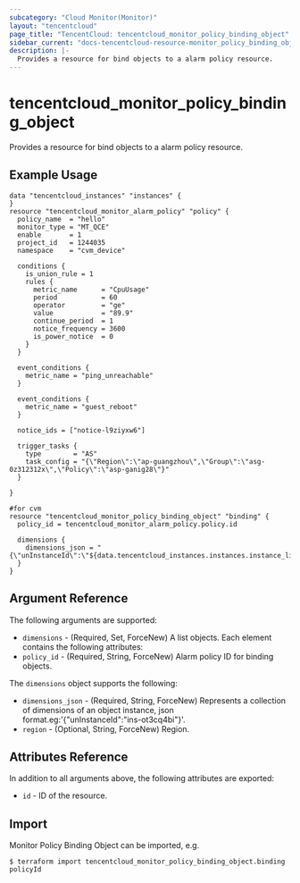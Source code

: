 ```yaml
---
subcategory: "Cloud Monitor(Monitor)"
layout: "tencentcloud"
page_title: "TencentCloud: tencentcloud_monitor_policy_binding_object"
sidebar_current: "docs-tencentcloud-resource-monitor_policy_binding_object"
description: |-
  Provides a resource for bind objects to a alarm policy resource.
---
```


# tencentcloud_monitor_policy_binding_object

Provides a resource for bind objects to a alarm policy resource.

## Example Usage

```hcl
data "tencentcloud_instances" "instances" {
}
resource "tencentcloud_monitor_alarm_policy" "policy" {
  policy_name  = "hello"
  monitor_type = "MT_QCE"
  enable       = 1
  project_id   = 1244035
  namespace    = "cvm_device"

  conditions {
    is_union_rule = 1
    rules {
      metric_name      = "CpuUsage"
      period           = 60
      operator         = "ge"
      value            = "89.9"
      continue_period  = 1
      notice_frequency = 3600
      is_power_notice  = 0
    }
  }

  event_conditions {
    metric_name = "ping_unreachable"
  }

  event_conditions {
    metric_name = "guest_reboot"
  }

  notice_ids = ["notice-l9ziyxw6"]

  trigger_tasks {
    type        = "AS"
    task_config = "{\"Region\":\"ap-guangzhou\",\"Group\":\"asg-0z312312x\",\"Policy\":\"asp-ganig28\"}"
  }

}

#for cvm
resource "tencentcloud_monitor_policy_binding_object" "binding" {
  policy_id = tencentcloud_monitor_alarm_policy.policy.id

  dimensions {
    dimensions_json = "{\"unInstanceId\":\"${data.tencentcloud_instances.instances.instance_list[0].instance_id}\"}"
  }
}
```

## Argument Reference

The following arguments are supported:

* `dimensions` - (Required, Set, ForceNew) A list objects. Each element contains the following attributes:
* `policy_id` - (Required, String, ForceNew) Alarm policy ID for binding objects.

The `dimensions` object supports the following:

* `dimensions_json` - (Required, String, ForceNew) Represents a collection of dimensions of an object instance, json format.eg:'{"unInstanceId":"ins-ot3cq4bi"}'.
* `region` - (Optional, String, ForceNew) Region.

## Attributes Reference

In addition to all arguments above, the following attributes are exported:

* `id` - ID of the resource.




## Import

Monitor Policy Binding Object can be imported, e.g.

```
$ terraform import tencentcloud_monitor_policy_binding_object.binding policyId
```

